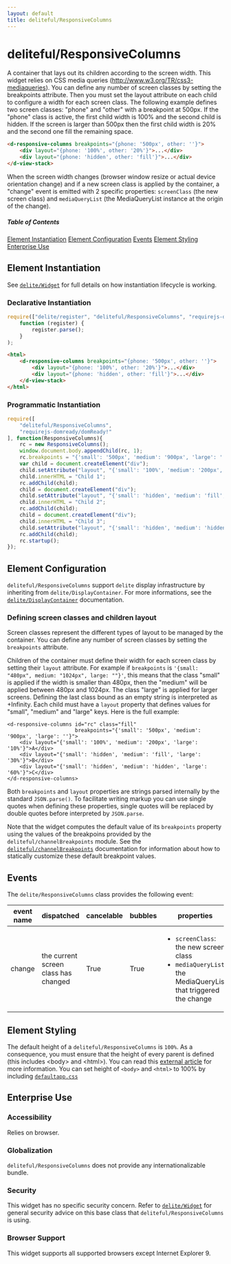 ```yaml
---
layout: default
title: deliteful/ResponsiveColumns
---
```


# deliteful/ResponsiveColumns

A container that lays out its children according to the screen width. This widget relies on CSS media queries (http://www.w3.org/TR/css3-mediaqueries). You can define any number of screen classes by setting the breakpoints attribute. Then you must set the layout attribute on each child to configure a width for each screen class.
The following example defines two screen classes: "phone" and "other" with a breakpoint at 500px. If the "phone" class is active, the first child width is 100% and the second child is hidden. If the screen is larger than 500px then the first child width is 20% and the second one fill the remaining space.
```html
<d-responsive-columns breakpoints="{phone: '500px', other: ''}">
    <div layout="{phone: '100%', other: '20%'}">...</div>
    <div layout="{phone: 'hidden', other: 'fill'}">...</div>
</d-view-stack>
```
When the screen width changes (browser window resize or actual device orientation change) and if a new screen class is applied by the container, a "change" event is emitted with 2 specific properties: `screenClass` (the new screen class) and `mediaQueryList` (the MediaQueryList instance at the origin of the change).

##### Table of Contents
[Element Instantiation](#instantiation)
[Element Configuration](#configuration)
[Events](#events)
[Element Styling](#styling)  
[Enterprise Use](#enterprise)  

<a name="instantiation"></a>
## Element Instantiation

See [`delite/Widget`](/delite/docs/master/Widget.md) for full details on how instantiation lifecycle is working.

### Declarative Instantiation

```js
require(["delite/register", "deliteful/ResponsiveColumns", "requirejs-domready/domReady!"],
	function (register) {
  		register.parse();
	}
);
```

```html
<html>
	<d-responsive-columns breakpoints="{phone: '500px', other: ''}">
		<div layout="{phone: '100%', other: '20%'}">...</div>
		<div layout="{phone: 'hidden', other: 'fill'}">...</div>
	</d-view-stack>
</html>
```

### Programmatic Instantiation

```js
require([
	"deliteful/ResponsiveColumns",
	"requirejs-domready/domReady!"
], function(ResponsiveColumns){
	rc = new ResponsiveColumns();
	window.document.body.appendChild(rc, 1);
	rc.breakpoints = "{'small': '500px', 'medium': '900px', 'large': ''}";
	var child = document.createElement("div");
	child.setAttribute("layout", "{'small': '100%', 'medium': '200px', 'large': '10%'}");
	child.innerHTML = "Child 1";
	rc.addChild(child);
	child = document.createElement("div");
	child.setAttribute("layout", "{'small': 'hidden', 'medium': 'fill', 'large': '30%'}");
	child.innerHTML = "Child 2";
	rc.addChild(child);
	child = document.createElement("div");
	child.innerHTML = "Child 3";
	child.setAttribute("layout", "{'small': 'hidden', 'medium': 'hidden', 'large': '60%'}");
	rc.addChild(child);
	rc.startup();
});
```

<a name="configuration"></a>
## Element Configuration

`deliteful/ResponsiveColumns` support `delite` display infrastructure by inheriting from `delite/DisplayContainer`. 
For more informations, see the [`delite/DisplayContainer`](/delite/docs/master/DisplayContainer.md) documentation.

### Defining screen classes and children layout

Screen classes represent the different types of layout to be managed by the container. You can define any number of screen classes by setting the `breakpoints` attribute. 

Children of the container must define their width for each screen class by setting their `layout` attribute.
For example if `breakpoints` is `'{small: "480px", medium: "1024px", large: ""}'`, this means that the class "small" is applied if the width is smaller than 480px, then the "medium" will be applied between 480px and 1024px. The class "large" is applied for larger screens. Defining the last class bound as an empty string is interpreted as +Infinity.
Each child must have a `layout` property that defines values for "small", "medium" and "large" keys. Here is the full example:
```
<d-responsive-columns id="rc" class="fill"
					  breakpoints="{'small': '500px', 'medium': '900px', 'large': ''}">
	<div layout="{'small': '100%', 'medium': '200px', 'large': '10%'}">A</div>
	<div layout="{'small': 'hidden', 'medium': 'fill', 'large': '30%'}">B</div>
	<div layout="{'small': 'hidden', 'medium': 'hidden', 'large': '60%'}">C</div>
</d-responsive-columns>
```

Both `breakpoints` and `layout` properties are strings parsed internally by the standard `JSON.parse()`. To facilitate writing markup you can use single quotes when defining these properties, single quotes will be replaced by double quotes before interpreted by `JSON.parse`.

Note that the widget computes the default value of its `breakpoints` property using the 
values of the breakpoins provided by the `deliteful/channelBreakpoints` module. 
See the [`deliteful/channelBreakpoints`](./channelBreakpoints.md) documentation
for information about how to statically customize these default breakpoint values.
 
<a name="events"></a>
## Events

The `delite/ResponsiveColumns` class provides the following event:

|event name|dispatched|cancelable|bubbles|properties|
|----------|----------|----------|-------|----------|
|change|the current screen class has changed|True|True|<ul><li>`screenClass`: the new screen class</li><li>`mediaQueryList`: the MediaQueryList that triggered the change</li></ul>|
 

<a name="styling"></a>
## Element Styling

The default height of a `deliteful/ResponsiveColumns` is ``100%``. As a consequence, you must ensure that the height of every parent is defined (this includes \<body> and \<html>). You can read this [external article](http://webdesign.about.com/od/csstutorials/f/set-css-height-100-percent.htm) for more information. 
You can set height of `<body>` and `<html>` to 100% by including [`defaultapp.css`](/delite/docs/master/defaultapp.md) 

<a name="enterprise"></a>
## Enterprise Use

### Accessibility

Relies on browser.

### Globalization

`deliteful/ResponsiveColumns` does not provide any internationalizable bundle.

### Security

This widget has no specific security concern. Refer to [`delite/Widget`](/delite/docs/master/Widget.md) for general security advice on this base class that `deliteful/ResponsiveColumns` is using.

### Browser Support

This widget supports all supported browsers except Internet Explorer 9.
